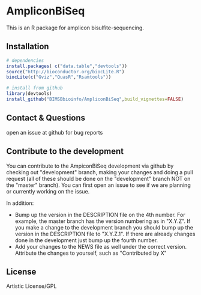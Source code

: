 AmpliconBiSeq
========

This is an R package for amplicon bisulfite-sequencing.


Installation
---------
```R 
# dependencies
install.packages( c("data.table","devtools"))
source("http://bioconductor.org/biocLite.R")
biocLite(c("Gviz","QuasR","Rsamtools"))

# install from github
library(devtools)
install_github("BIMSBbioinfo/AmpliconBiSeq",build_vignettes=FALSE)
```


Contact & Questions
-------
open an issue at github for bug reports

Contribute to the development
---------
You can contribute to the AmpiconBiSeq development via github by checking out "development" branch, making your changes and doing a pull request (all of these should be done on the "development" branch NOT on the "master" branch). You can first open an issue to see if we are planning or currently working on the issue.

In addition:
 * Bump up the version in the DESCRIPTION file on the 4th number. For example, the master branch has the version numbering as in "X.Y.Z".  If you make a change to the development branch you should bump up the version in the DESCRIPTION file to "X.Y.Z.1". If there are already changes done in the development just bump up the fourth number. 
 * Add your changes to the NEWS file as well under the correct version. Attribute the changes to yourself, such as "Contributed by X"

License
---------
Artistic License/GPL